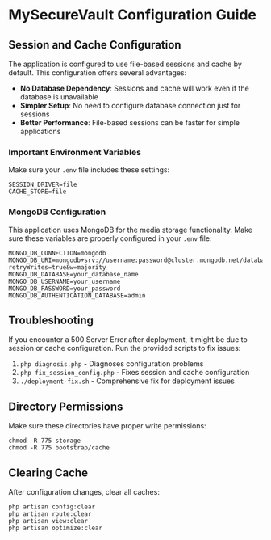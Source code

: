 # MySecureVault Configuration Guide

## Session and Cache Configuration

The application is configured to use file-based sessions and cache by default. This configuration offers several advantages:

- **No Database Dependency**: Sessions and cache will work even if the database is unavailable
- **Simpler Setup**: No need to configure database connection just for sessions
- **Better Performance**: File-based sessions can be faster for simple applications

### Important Environment Variables

Make sure your `.env` file includes these settings:

```
SESSION_DRIVER=file
CACHE_STORE=file
```

### MongoDB Configuration

This application uses MongoDB for the media storage functionality. Make sure these variables are properly configured in your `.env` file:

```
MONGO_DB_CONNECTION=mongodb
MONGO_DB_URI=mongodb+srv://username:password@cluster.mongodb.net/database?retryWrites=true&w=majority
MONGO_DB_DATABASE=your_database_name
MONGO_DB_USERNAME=your_username
MONGO_DB_PASSWORD=your_password
MONGO_DB_AUTHENTICATION_DATABASE=admin
```

## Troubleshooting

If you encounter a 500 Server Error after deployment, it might be due to session or cache configuration. Run the provided scripts to fix issues:

1. `php diagnosis.php` - Diagnoses configuration problems
2. `php fix_session_config.php` - Fixes session and cache configuration
3. `./deployment-fix.sh` - Comprehensive fix for deployment issues

## Directory Permissions

Make sure these directories have proper write permissions:

```
chmod -R 775 storage
chmod -R 775 bootstrap/cache
```

## Clearing Cache

After configuration changes, clear all caches:

```
php artisan config:clear
php artisan route:clear
php artisan view:clear
php artisan optimize:clear
``` 